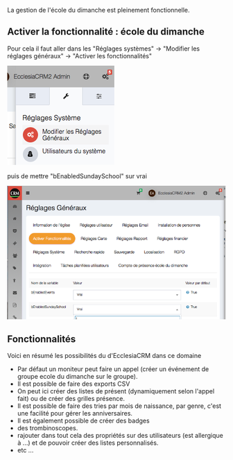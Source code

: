 La gestion de l'école du dimanche est pleinement fonctionnelle.


## Activer la fonctionnalité : école du dimanche

Pour cela il faut aller dans les "Réglages systèmes" -> "Modifier les réglages généraux" -> "Activer les fonctionnalités"

![Screenshot](../../img/sundayschool/sundayschoolactivation1.png)

puis de mettre "bEnabledSundaySchool" sur vrai

![Screenshot](../../img/sundayschool/sundayschoolactivation2.png)	


## Fonctionnalités

Voici en résumé les possibilités du d'EcclesiaCRM dans ce domaine

- Par défaut un moniteur peut faire un appel (créer un événement de groupe ecole du dimanche sur le groupe).
- Il est possible de faire des exports CSV
- On peut ici créer des listes de présent (dynamiquement selon l'appel fait) ou de créer des grilles présence.
- Il est possible de faire des tries par mois de naissance, par genre, c'est une facilité pour gérer les anniversaires.
- Il est également possible de créer des badges
- des trombinoscopes.
- rajouter dans tout cela des propriétés sur des utilisateurs (est allergique à ...) et de pouvoir créer des listes personnalisés.
- etc ...
